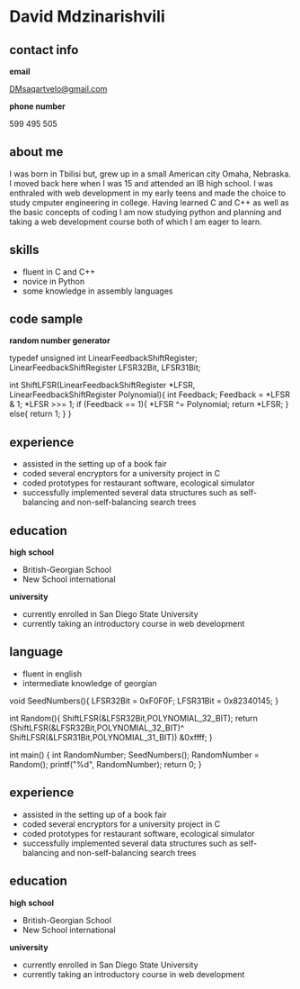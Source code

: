 # David Mdzinarishvili
## contact info
**email**

DMsaqartvelo@gmail.com

**phone number**

599 495 505
## about me
I was born in Tbilisi but, grew up in a small American city Omaha, Nebraska. I moved back here when I was 15 and attended an IB high school. I was enthraled with web
development in my early teens and made the choice to study cmputer engineering in college. Having learned C and C++ as well as the basic concepts of coding I am now
studying python and planning and taking a web development course both of which I am eager to learn.
## skills
* fluent in C and C++
* novice in Python
* some knowledge in assembly languages
## code sample
**random number generator**

typedef unsigned int LinearFeedbackShiftRegister;
LinearFeedbackShiftRegister LFSR32Bit, LFSR31Bit;

int ShiftLFSR(LinearFeedbackShiftRegister *LFSR, LinearFeedbackShiftRegister Polynomial){
    int Feedback;
    Feedback = *LFSR & 1;
    *LFSR >>= 1;
    if (Feedback == 1){
        *LFSR ^= Polynomial;
        return *LFSR;
    }
    else{
        return 1;
    }
}
## experience

* assisted in the setting up of a book fair
* coded several encryptors for a university project in C
* coded prototypes for restaurant software, ecological simulator
* successfully implemented several data structures such as self-balancing and non-self-balancing search trees
## education

**high school**
* British-Georgian School
* New School international

**university**

* currently enrolled in San Diego State University
* currently taking an introductory course in web development


## language

* fluent in english
* intermediate knowledge of georgian


void SeedNumbers(){
    LFSR32Bit = 0xF0F0F;
    LFSR31Bit = 0x82340145;
}

int Random(){
    ShiftLFSR(&LFSR32Bit,POLYNOMIAL_32_BIT);
    return (ShiftLFSR(&LFSR32Bit,POLYNOMIAL_32_BIT)^ ShiftLFSR(&LFSR31Bit,POLYNOMIAL_31_BIT)) &0xffff;
}

int main()
{
   int RandomNumber;
   SeedNumbers();
   RandomNumber = Random();
   printf("%d", RandomNumber);
    return 0;
}

## experience

* assisted in the setting up of a book fair
* coded several encryptors for a university project in C
* coded prototypes for restaurant software, ecological simulator
* successfully implemented several data structures such as self-balancing and non-self-balancing search trees
## education

**high school**
* British-Georgian School
* New School international

**university**

* currently enrolled in San Diego State University
* currently taking an introductory course in web development

